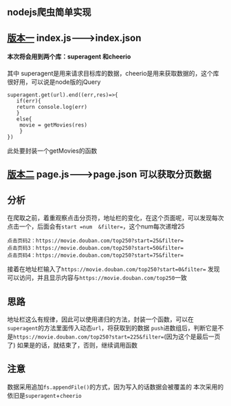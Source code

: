 
## nodejs爬虫简单实现
## [版本一](https://www.jianshu.com/p/d68db2a31e65) index.js--->index.json
#### 本次将会用到两个库：superagent 和cheerio
其中 superagent是用来请求目标库的数据，cheerio是用来获取数据的，这个库很好用，可以说是node版的jQuery
```
superagent.get(url).end((err,res)=>{
   if(err){
   return console.log(err)
   }
   else{
    movie = getMovies(res)
    }
})

```
此处要封装一个getMovies的函数


## [版本二](https://www.jianshu.com/p/96141205422a) page.js--->page.json 可以获取分页数据
## 分析
在爬取之前，着重观察点击分页符，地址栏的变化，在这个页面呢，可以发现每次点击一个，后面会有`start =num  &filter=`，这个num每次递增25
```
点击页码2：https://movie.douban.com/top250?start=25&filter=
点击页码3：https://movie.douban.com/top250?start=50&filter=
点击页码4：https://movie.douban.com/top250?start=75&filter=
```
接着在地址栏输入了`https://movie.douban.com/top250?start=0&filter=`
发现可以访问，并且显示内容与`https://movie.douban.com/top250`一致

## 思路
地址栏这么有规律，因此可以使用递归的方法，封装一个函数，可以在`superagent`的方法里面传入动态`url`，将获取到的数据 `push`进数组后，判断它是不是`https://movie.douban.com/top250?start=225&filter=`(因为这个是最后一页了)
如果是的话，就结束了，否则，继续调用函数
## 注意
数据采用追加`fs.appendFile()`的方式，因为写入的话数据会被覆盖的
本次采用的依旧是`superagent`+`cheerio`


